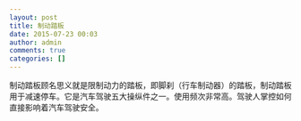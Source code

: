 ```yaml
---
layout: post
title: 制动踏板
date: 2015-07-23 00:03
author: admin
comments: true
categories: []
---
```

制动踏板顾名思义就是限制动力的踏板，即脚刹（行车制动器）的踏板，制动踏板用于减速停车。它是汽车驾驶五大操纵件之一。使用频次非常高。驾驶人掌控如何直接影响着汽车驾驶安全。
